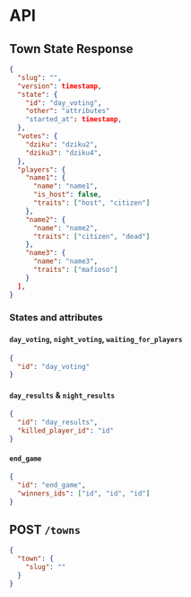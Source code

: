 # API

## Town State Response

```json
{
  "slug": "",
  "version": timestamp,
  "state": {
    "id": "day_voting",
    "other": "attributes"
	"started_at": timestamp,
  },
  "votes": {
    "dziku": "dziku2",
    "dziku3": "dziku4",
  },
  "players": {
    "name1": {
      "name": "name1",
      "is_host": false,
      "traits": ["host", "citizen"]
    },
    "name2": {
      "name": "name2",
      "traits": ["citizen", "dead"]
    },
    "name3": {
      "name": "name3",
      "traits": ["mafioso"]
    }
  ],
}
```


### States and attributes

#### `day_voting`, `night_voting`, `waiting_for_players`

```json
{
  "id": "day_voting"
}
```

#### `day_results` & `night_results`

```json
{
  "id": "day_results",
  "killed_player_id": "id"
}
```

#### `end_game`

```json
{
  "id": "end_game",
  "winners_ids": ["id", "id", "id"]
}
```

## POST `/towns`

```json
{
  "town": {
    "slug": ""
  }
}
```

